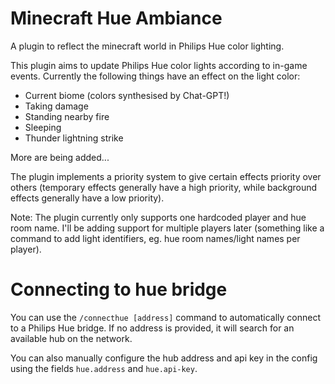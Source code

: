 # Minecraft Hue Ambiance

A plugin to reflect the minecraft world in Philips Hue color lighting.

This plugin aims to update Philips Hue color lights according to in-game events. Currently the following things have an
effect on the light color:

- Current biome (colors synthesised by Chat-GPT!)
- Taking damage
- Standing nearby fire
- Sleeping
- Thunder lightning strike

More are being added...

The plugin implements a priority system to give certain effects priority over others (temporary effects generally have a
high priority, while background effects generally have a low priority).

Note: The plugin currently only supports one hardcoded player and hue room name. I'll be adding support for multiple
players later (something like a command to add light identifiers, eg. hue room names/light names per player).

# Connecting to hue bridge

You can use the `/connecthue [address]` command to automatically connect to a Philips Hue bridge. If no address is
provided, it will search for an available hub on the network.

You can also manually configure the hub address and api key in the config using the fields `hue.address`
and `hue.api-key`.
